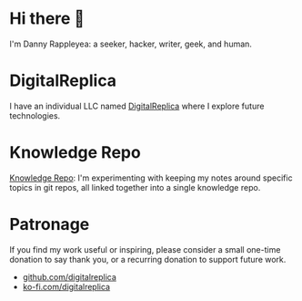 # Hi there 👋

I'm Danny Rappleyea: a seeker, hacker, writer, geek, and human.

# DigitalReplica
I have an individual LLC named [DigitalReplica](https://github.com/digitalreplica) where I explore future technologies.

# Knowledge Repo
[Knowledge Repo](https://github.com/dannyrappleyea/knowledge): I'm experimenting with keeping my notes around specific topics in git repos, all linked together into a single knowledge repo.

# Patronage
If you find my work useful or inspiring, please consider a small one-time donation to say thank you, or a recurring donation to support future work.
* [github.com/digitalreplica](https://github.com/sponsors/digitalreplica)
* [ko-fi.com/digitalreplica](https://ko-fi.com/digitalreplica)
